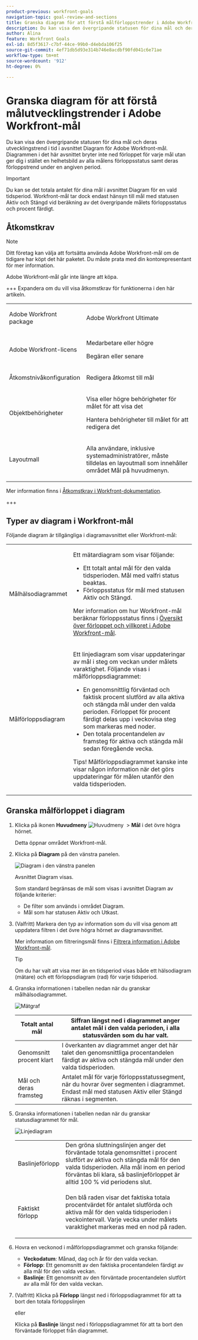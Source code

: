 ```yaml
---
product-previous: workfront-goals
navigation-topic: goal-review-and-sections
title: Granska diagram för att förstå målförloppstrender i Adobe Workfront-mål
description: Du kan visa den övergripande statusen för dina mål och deras utvecklingstrend i tid i avsnittet Diagram för Adobe Workfront-mål. Diagrammen i det här avsnittet bryter inte ned förloppet för varje mål utan ger dig i stället en helhetsbild av alla målens förloppsstatus samt deras förloppstrend under en angiven period.
author: Alina
feature: Workfront Goals
exl-id: 8d5f3617-c7bf-44ce-99b0-d4ebda106f25
source-git-commit: 4ef71db5d93e314b746e8acdbf90fd041c6e71ae
workflow-type: tm+mt
source-wordcount: '912'
ht-degree: 0%

---
```


# Granska diagram för att förstå målutvecklingstrender i Adobe Workfront-mål

<!--Audited for P&P only: 4/2025-->

Du kan visa den övergripande statusen för dina mål och deras utvecklingstrend i tid i avsnittet Diagram för Adobe Workfront-mål. Diagrammen i det här avsnittet bryter inte ned förloppet för varje mål utan ger dig i stället en helhetsbild av alla målens förloppsstatus samt deras förloppstrend under en angiven period.

>[!IMPORTANT]
>
>Du kan se det totala antalet för dina mål i avsnittet Diagram för en vald tidsperiod. Workfront-mål tar dock endast hänsyn till mål med statusen Aktiv och Stängd vid beräkning av det övergripande målets förloppsstatus och procent färdigt.

## Åtkomstkrav

>[!NOTE]
>
>Ditt företag kan välja att fortsätta använda Adobe Workfront-mål om de tidigare har köpt det här paketet. Du måste prata med din kontorepresentant för mer information.
>
>Adobe Workfront-mål går inte längre att köpa.

+++ Expandera om du vill visa åtkomstkrav för funktionerna i den här artikeln. 

<table style="table-layout:auto">
<col>
</col>
<col>
</col>
<tbody>
 <tr>
  <td> <p>Adobe Workfront package</p> </td> 
   <td> 
   <p>Adobe Workfront Ultimate</p>
   </td> 
  </tr>
 <tr>
 <td role="rowheader">Adobe Workfront-licens</td>
 <td>
 <p>Medarbetare eller högre</p>
<p>Begäran eller senare</p></td>
 </tr>
  <tr>
 <td role="rowheader">Åtkomstnivåkonfiguration</td>
 <td> <p>Redigera åtkomst till mål</p> </td>
 </tr>
 <tr data-mc-conditions="">
 <td role="rowheader">Objektbehörigheter</td>
 <td>
  <div>
  <p>Visa eller högre behörigheter för målet för att visa det</p>
  <p>Hantera behörigheter till målet för att redigera det</p>
  </div> </td>
 </tr>
<tr>
   <td role="rowheader"><p>Layoutmall</p></td>
   <td> <p>Alla användare, inklusive systemadministratörer, måste tilldelas en layoutmall som innehåller området Mål på huvudmenyn. </p>  
</td>
  </tr>
</tbody>
</table>

Mer information finns i [Åtkomstkrav i Workfront-dokumentation](/help/quicksilver/administration-and-setup/add-users/access-levels-and-object-permissions/access-level-requirements-in-documentation.md).

+++

<!--Old:
<table style="table-layout:auto">
<col>
</col>
<col>
</col>
<tbody>
 <tr> 
   <td role="rowheader">Adobe Workfront plan*</td> 
   <td> 
   <p>For the new plan and license structure:
  <ul><li>An Ultimate plan </li></ul>
   </p>
<p>For the current plan and license structure: 
<ul><li> A Pro or higher </li>
  <li>An Adobe Workfront Goals license in addition to a Workfront license.</li></ul></p>
   </td>  
  </tr>
 <tr>
 <td role="rowheader">Adobe Workfront license*</td>
 <td>
 <p>New license: Contributor or higher</p>
 Or
 <p>Current license: Request or higher</p> <p>For more information, see <a href="../../administration-and-setup/add-users/access-levels-and-object-permissions/wf-licenses.md" class="MCXref xref">Adobe Workfront licenses overview</a>.</p> </td>
 </tr>
 <tr>
 <td role="rowheader">Product*</td>
 <td>
    <p> New product requirement: Workfront</p>
    Or
    <p>Current product requirement: In addition to a Workfront license, you must purchase a license for Adobe Workfront Goals. </p> <p>For information, see <a href="../../workfront-goals/goal-management/access-needed-for-wf-goals.md" class="MCXref xref">Requirements to use Workfront Goals</a>. </p> </td>
 </tr>
 <tr>
 <td role="rowheader"><p>Access level</p></td>
 <td> <p>Edit access to Goals</p> </td>
 </tr>
 <tr data-mc-conditions="">
 <td role="rowheader">Object permissions</td>
 <td>
  <div>
  <p>View or higher permissions to the goal to view it</p>
  <p>Manage permissions to the goal to edit it</p>
  <p>For information about sharing goals, see <a href="../../workfront-goals/workfront-goals-settings/share-a-goal.md" class="MCXref xref">Share a goal in Workfront Goals</a>. </p>
  </div> </td>
 </tr>
 <tr>
   <td role="rowheader"><p>Layout template</p></td>
   <td> <p>All users, including Workfront administrators,  must be assigned a layout template that includes the Goals area in the Main Menu. </p>  
</td>
  </tr>
</tbody>
</table>-->

## Typer av diagram i Workfront-mål

Följande diagram är tillgängliga i diagramavsnittet eller Workfront-mål:

<table style="table-layout:auto"> 
 <col> 
 <col> 
 <tbody> 
  <tr> 
   <td role="rowheader">Målhälsodiagrammet</td> 
   <td> <p>Ett mätardiagram som visar följande:</p> 
    <ul> 
     <li>Ett totalt antal mål för den valda tidsperioden. Mål med valfri status beaktas. </li> 
     <li>Förloppsstatus för mål med statusen Aktiv och Stängd.</li> 
    </ul> <p>Mer information om hur Workfront-mål beräknar förloppsstatus finns i <a href="../../workfront-goals/goal-management/calculate-goal-progress.md" class="MCXref xref">Översikt över förloppet och villkoret i Adobe Workfront-mål</a>.</p> </td> 
  </tr> 
  <tr> 
   <td role="rowheader">Målförloppsdiagram</td> 
   <td> <p>Ett linjediagram som visar uppdateringar av mål i steg om veckan under målets varaktighet. Följande visas i målförloppsdiagrammet:</p> 
    <ul> 
     <li>En genomsnittlig förväntad och faktisk procent slutförd av alla aktiva och stängda mål under den valda perioden. Förloppet för procent färdigt delas upp i veckovisa steg som markeras med noder. </li> 
     <li>Den totala procentandelen av framsteg för aktiva och stängda mål sedan föregående vecka. </li> 
    </ul> <p>Tips! Målförloppsdiagrammet kanske inte visar någon information när det görs uppdateringar för målen utanför den valda tidsperioden. </p> </td> 
  </tr> 
 </tbody> 
</table>

## Granska målförloppet i diagram

1. Klicka på ikonen **Huvudmeny** ![Huvudmeny &#x200B;](assets/main-menu-icon.png) > **Mål** i det övre högra hörnet.

   <!-- Add this when Shell is available to all: or (if available), click the **Main Menu** icon ![Main menu icon](../goal-review-and-workfront-goals-sections/assets/three-line-main-menu-icon.png) in the upper-left corner)
   -->

   Detta öppnar området Workfront-mål.

1. Klicka på **Diagram** på den vänstra panelen.

   ![Diagram i den vänstra panelen](assets/graphs-in-left-panel.png)

   Avsnittet Diagram visas.

   Som standard begränsas de mål som visas i avsnittet Diagram av följande kriterier:

   * De filter som används i området Diagram.
   * Mål som har statusen Aktiv och Utkast.

1. (Valfritt) Markera den typ av information som du vill visa genom att uppdatera filtren i det övre högra hörnet av diagramavsnittet.

   Mer information om filtreringsmål finns i [Filtrera information i Adobe Workfront-mål](../../workfront-goals/goal-management/filter-information-wf-goals.md).

   >[!TIP]
   >
   >Om du har valt att visa mer än en tidsperiod visas både ett hälsodiagram (mätare) och ett förloppsdiagram (rad) för varje tidsperiod.

1. Granska informationen i tabellen nedan när du granskar målhälsodiagrammet.

   ![Mätgraf](assets/gauge-graph-wf-align-350x230.png)

   | Totalt antal mål | Siffran längst ned i diagrammet anger antalet mål i den valda perioden, i alla statusvärden som du har valt. |
   |---|---|
   | Genomsnitt procent klart | I överkanten av diagrammet anger det här talet den genomsnittliga procentandelen färdigt av aktiva och stängda mål under den valda tidsperioden. |
   | Mål och deras framsteg | Antalet mål för varje förloppsstatussegment, när du hovrar över segmenten i diagrammet. Endast mål med statusen Aktiv eller Stängd räknas i segmenten. |


1. Granska informationen i tabellen nedan när du granskar statusdiagrammet för mål.

   ![Linjediagram](assets/line-graph-wf-align-350x161.png)

   <table style="table-layout:auto"> 
    <col> 
    <col> 
    <tbody> 
     <tr> 
      <td>Baslinjeförlopp</td> 
      <td>Den gröna sluttningslinjen anger det förväntade totala genomsnittet i procent slutfört av aktiva och stängda mål för den valda tidsperioden. Alla mål inom en period förväntas bli klara, så baslinjeförloppet är alltid 100 % vid periodens slut. </td> 
     </tr> 
     <tr> 
      <td>Faktiskt förlopp</td> 
      <td> <p>Den blå raden visar det faktiska totala procentvärdet för antalet slutförda och aktiva mål för den valda tidsperioden i veckointervall. Varje vecka under målets varaktighet markeras med en nod på raden. </p> </td> 
     </tr> 
    </tbody> 
   </table>

1. Hovra en veckonod i målförloppsdiagrammet och granska följande:

   * **Veckodatum**: Månad, dag och år för den valda veckan.
   * **Förlopp**: Ett genomsnitt av den faktiska procentandelen färdigt av alla mål för den valda veckan.
   * **Baslinje**: Ett genomsnitt av den förväntade procentandelen slutfört av alla mål för den valda veckan.

1. (Valfritt) Klicka på **Förlopp** längst ned i förloppsdiagrammet för att ta bort den totala förloppslinjen

   eller

   Klicka på **Baslinje** längst ned i förloppsdiagrammet för att ta bort den förväntade förloppet från diagrammet.

 
